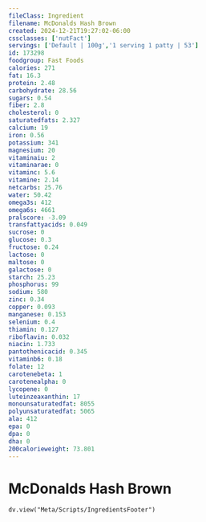 ```yaml
---
fileClass: Ingredient
filename: McDonalds Hash Brown
created: 2024-12-21T19:27:02-06:00
cssclasses: ['nutFact']
servings: ['Default | 100g','1 serving 1 patty | 53']
id: 173298
foodgroup: Fast Foods
calories: 271
fat: 16.3
protein: 2.48
carbohydrate: 28.56
sugars: 0.54
fiber: 2.8
cholesterol: 0
saturatedfats: 2.327
calcium: 19
iron: 0.56
potassium: 341
magnesium: 20
vitaminaiu: 2
vitaminarae: 0
vitaminc: 5.6
vitamine: 2.14
netcarbs: 25.76
water: 50.42
omega3s: 412
omega6s: 4661
pralscore: -3.09
transfattyacids: 0.049
sucrose: 0
glucose: 0.3
fructose: 0.24
lactose: 0
maltose: 0
galactose: 0
starch: 25.23
phosphorus: 99
sodium: 580
zinc: 0.34
copper: 0.093
manganese: 0.153
selenium: 0.4
thiamin: 0.127
riboflavin: 0.032
niacin: 1.733
pantothenicacid: 0.345
vitaminb6: 0.18
folate: 12
carotenebeta: 1
carotenealpha: 0
lycopene: 0
luteinzeaxanthin: 17
monounsaturatedfat: 8055
polyunsaturatedfat: 5065
ala: 412
epa: 0
dpa: 0
dha: 0
200calorieweight: 73.801
---
```


# McDonalds Hash Brown

```dataviewjs
dv.view("Meta/Scripts/IngredientsFooter")
```